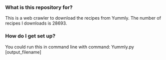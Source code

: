 

### What is this repository for? ###
This is a web crawler to download the recipes from Yummly. The number of recipes I downloads is 28693.

### How do I get set up? ###

You could run this in command line with command: Yummly.py [output_filename]
